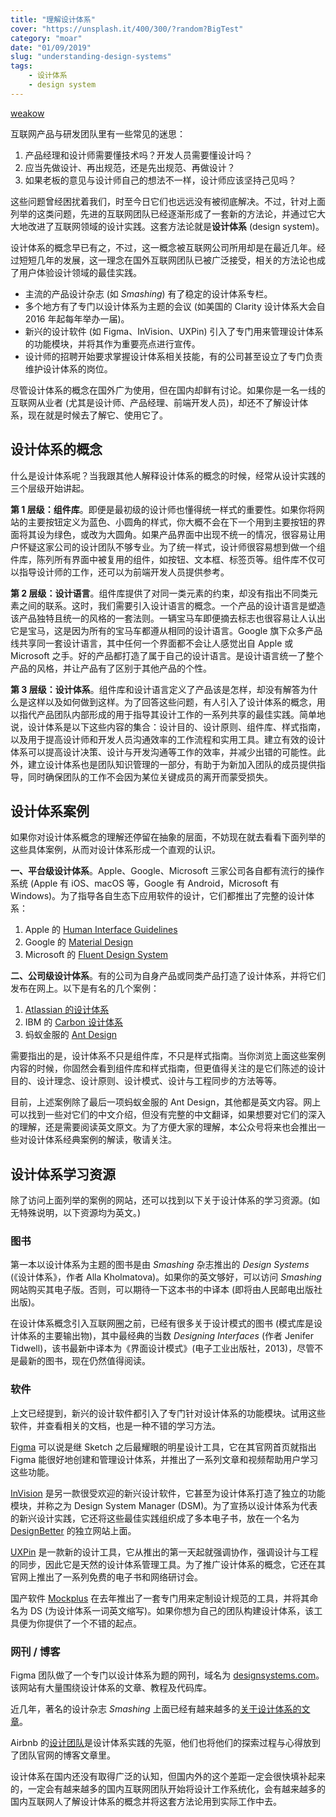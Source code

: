 ```yaml
---
title: "理解设计体系"
cover: "https://unsplash.it/400/300/?random?BigTest"
category: "moar"
date: "01/09/2019"
slug: "understanding-design-systems"
tags:
    - 设计体系
    - design system
---
```


<p class="author-line"><a href="https://weakow.com">weakow</a></p>

互联网产品与研发团队里有一些常见的迷思：

1. 产品经理和设计师需要懂技术吗？开发人员需要懂设计吗？
2. 应当先做设计、再出规范，还是先出规范、再做设计？
3. 如果老板的意见与设计师自己的想法不一样，设计师应该坚持己见吗？

这些问题曾经困扰着我们，时至今日它们也远远没有被彻底解决。不过，针对上面列举的这类问题，先进的互联网团队已经逐渐形成了一套新的方法论，并通过它大大地改进了互联网领域的设计实践。这套方法论就是**设计体系** (design system)。

设计体系的概念早已有之，不过，这一概念被互联网公司所用却是在最近几年。经过短短几年的发展，这一理念在国外互联网团队已被广泛接受，相关的方法论也成了用户体验设计领域的最佳实践。

- 主流的产品设计杂志 (如 <i>Smashing</i>) 有了稳定的设计体系专栏。
- 多个地方有了专门以设计体系为主题的会议 (如美国的 Clarity 设计体系大会自 2016 年起每年举办一届)。
- 新兴的设计软件 (如 Figma、InVision、UXPin) 引入了专门用来管理设计体系的功能模块，并将其作为重要亮点进行宣传。
- 设计师的招聘开始要求掌握设计体系相关技能，有的公司甚至设立了专门负责维护设计体系的岗位。

尽管设计体系的概念在国外广为使用，但在国内却鲜有讨论。如果你是一名一线的互联网从业者 (尤其是设计师、产品经理、前端开发人员)，却还不了解设计体系，现在就是时候去了解它、使用它了。

## 设计体系的概念

什么是设计体系呢？当我跟其他人解释设计体系的概念的时候，经常从设计实践的三个层级开始讲起。

**第 1 层级：组件库**。即便是最初级的设计师也懂得统一样式的重要性。如果你将网站的主要按钮定义为蓝色、小圆角的样式，你大概不会在下一个用到主要按钮的界面将其设为绿色，或改为大圆角。如果产品界面中出现不统一的情况，很容易让用户怀疑这家公司的设计团队不够专业。为了统一样式，设计师很容易想到做一个组件库，陈列所有界面中被复用的组件，如按钮、文本框、标签页等。组件库不仅可以指导设计师的工作，还可以为前端开发人员提供参考。

**第 2 层级：设计语言**。组件库提供了对同一类元素的约束，却没有指出不同类元素之间的联系。这时，我们需要引入设计语言的概念。一个产品的设计语言是塑造该产品独特且统一的风格的一套法则。一辆宝马车即便摘去标志也很容易让人认出它是宝马，这是因为所有的宝马车都遵从相同的设计语言。Google 旗下众多产品线共享同一套设计语言，其中任何一个界面都不会让人感觉出自 Apple 或 Microsoft 之手。好的产品都打造了属于自己的设计语言。是设计语言统一了整个产品的风格，并让产品有了区别于其他产品的个性。

**第 3 层级：设计体系**。组件库和设计语言定义了产品该是怎样，却没有解答为什么是这样以及如何做到这样。为了回答这些问题，有人引入了设计体系的概念，用以指代产品团队内部形成的用于指导其设计工作的一系列共享的最佳实践。简单地说，设计体系是以下这些内容的集合：设计目的、设计原则、组件库、样式指南，以及用于提高设计师和开发人员沟通效率的工作流程和实用工具。建立有效的设计体系可以提高设计决策、设计与开发沟通等工作的效率，并减少出错的可能性。此外，建立设计体系也是团队知识管理的一部分，有助于为新加入团队的成员提供指导，同时确保团队的工作不会因为某位关键成员的离开而蒙受损失。

## 设计体系案例

如果你对设计体系概念的理解还停留在抽象的层面，不妨现在就去看看下面列举的这些具体案例，从而对设计体系形成一个直观的认识。

**一、平台级设计体系**。Apple、Google、Microsoft 三家公司各自都有流行的操作系统 (Apple 有 iOS、macOS 等，Google 有 Android，Microsoft 有 Windows)。为了指导各自生态下应用软件的设计，它们都推出了完整的设计体系：

1. Apple 的 [Human Interface Guidelines](https://developer.apple.com/design/human-interface-guidelines/)
2. Google 的 [Material Design](https://material.io/)
3. Microsoft 的 [Fluent Design System](https://www.microsoft.com/design/fluent/)

**二、公司级设计体系**。有的公司为自身产品或同类产品打造了设计体系，并将它们发布在网上。以下是有名的几个案例：

1. [Atlassian 的设计体系](https://atlassian.design/)
2. IBM 的 [Carbon 设计体系](https://www.carbondesignsystem.com/)
3. 蚂蚁金服的 [Ant Design](https://ant.design/)

需要指出的是，设计体系不只是组件库，不只是样式指南。当你浏览上面这些案例内容的时候，你固然会看到组件库和样式指南，但更值得关注的是它们陈述的设计目的、设计理念、设计原则、设计模式、设计与工程同步的方法等等。

目前，上述案例除了最后一项蚂蚁金服的 Ant Design，其他都是英文内容。网上可以找到一些对它们的中文介绍，但没有完整的中文翻译，如果想要对它们的深入的理解，还是需要阅读英文原文。为了方便大家的理解，本公众号将来也会推出一些对设计体系经典案例的解读，敬请关注。

## 设计体系学习资源

除了访问上面列举的案例的网站，还可以找到以下关于设计体系的学习资源。(如无特殊说明，以下资源均为英文。)

### 图书

第一本以设计体系为主题的图书是由 <i>Smashing</i> 杂志推出的 <i>Design Systems</i> (《设计体系》，作者 Alla Kholmatova)。如果你的英文够好，可以访问 <i>Smashing</i> 网站购买其电子版。否则，可以期待一下这本书的中译本 (即将由人民邮电出版社出版)。

在设计体系概念引入互联网圈之前，已经有很多关于设计模式的图书 (模式库是设计体系的主要输出物)，其中最经典的当数 <i>Designing Interfaces</i> (作者 Jenifer Tidwell)，该书最新中译本为《界面设计模式》(电子工业出版社，2013)，尽管不是最新的图书，现在仍然值得阅读。

### 软件

上文已经提到，新兴的设计软件都引入了专门针对设计体系的功能模块。试用这些软件，并查看相关的文档，也是一种不错的学习方法。

[Figma](figma.com) 可以说是继 Sketch 之后最耀眼的明星设计工具，它在其官网首页就指出 Figma 能很好地创建和管理设计体系，并推出了一系列文章和视频帮助用户学习这些功能。

[InVision](invisionapp.com) 是另一款很受欢迎的新兴设计软件，它甚至为设计体系打造了独立的功能模块，并称之为 Design System Manager (DSM)。为了宣扬以设计体系为代表的新兴设计实践，它还将这些最佳实践组织成了多本电子书，放在一个名为 [DesignBetter](designbetter.co) 的独立网站上面。

[UXPin](uxpin.com) 是一款新的设计工具，它从推出的第一天起就强调协作，强调设计与工程的同步，因此它是天然的设计体系管理工具。为了推广设计体系的概念，它还在其官网上推出了一系列免费的电子书和网络研讨会。

国产软件 [Mockplus](mockplus.cn) 在去年推出了一套专门用来定制设计规范的工具，并将其命名为 DS (为设计体系一词英文缩写)。如果你想为自己的团队构建设计体系，该工具便为你提供了一个不错的起点。

### 网刊 / 博客

Figma 团队做了一个专门以设计体系为题的网刊，域名为 [designsystems.com](designsystems.com)。该网站有大量围绕设计体系的文章、教程及代码库。

近几年，著名的设计杂志 <i>Smashing</i> 上面已经有越来越多的[关于设计体系的文章](https://www.smashingmagazine.com/category/design-systems)。

Airbnb 的[设计团队](airbnb.design)是设计体系实践的先驱，他们也将他们的探索过程与心得放到了团队官网的博客文章里。

设计体系在国内还没有取得广泛的认知，但国内外的这个差距一定会很快填补起来的，一定会有越来越多的国内互联网团队开始将设计工作系统化，会有越来越多的国内互联网人了解设计体系的概念并将这套方法论用到实际工作中去。
